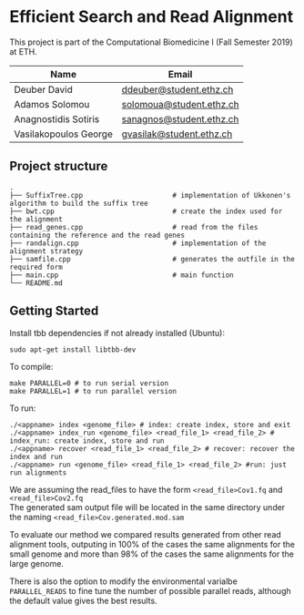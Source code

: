 # Efficient Search and Read Alignment

This project is part of the Computational Biomedicine I (Fall Semester 2019) at ETH.


| Name  | Email |
| ------------- | ------------- |
| Deuber David  | ddeuber@student.ethz.ch  |
| Adamos Solomou  | solomoua@student.ethz.ch  |
| Anagnostidis Sotiris  | sanagnos@student.ethz.ch  |
| Vasilakopoulos George  | gvasilak@student.ethz.ch  |

## Project structure

    .
    ├── SuffixTree.cpp                      # implementation of Ukkonen's algorithm to build the suffix tree
    ├── bwt.cpp                             # create the index used for the alignment
    ├── read_genes.cpp                      # read from the files containing the reference and the read genes
    ├── randalign.cpp                       # implementation of the alignment strategy
    ├── samfile.cpp                         # generates the outfile in the required form
    ├── main.cpp                            # main function
    └── README.md


## Getting Started

Install tbb dependencies if not already installed (Ubuntu):
 ```
 sudo apt-get install libtbb-dev
 ```

To compile:
 ```
 make PARALLEL=0 # to run serial version
 make PARALLEL=1 # to run parallel version
 ```

To run:

 ```
 ./<appname> index <genome_file> # index: create index, store and exit
 ./<appname> index_run <genome_file> <read_file_1> <read_file_2> # index_run: create index, store and run
 ./<appname> recover <read_file_1> <read_file_2> # recover: recover the index and run
 ./<appname> run <genome_file> <read_file_1> <read_file_2> #run: just run alignments
 ```

We are assuming the read_files to have the form `<read_file>Cov1.fq` and `<read_file>Cov2.fq` <br>
The generated sam output file will be located in the same directory under the naming `<read_file>Cov.generated.mod.sam`


To evaluate our method we compared results generated from other read alignment tools, outputing in 100% of the cases the same alignments for the small genome and more than 98% of the cases the same alignments for the large genome.

There is also the option to modify the environmental varialbe `PARALLEL_READS` to fine tune the number of possible parallel reads, although the default value gives the best results.